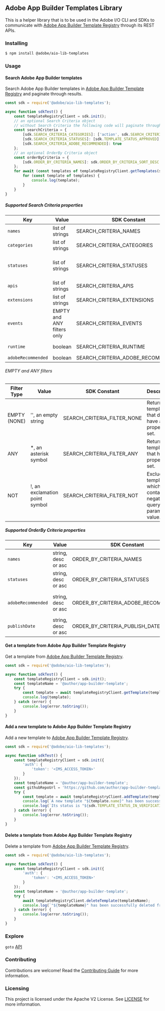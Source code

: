 <!--
Copyright 2022 Adobe. All rights reserved.
This file is licensed to you under the Apache License, Version 2.0 (the "License");
you may not use this file except in compliance with the License. You may obtain a copy
of the License at http://www.apache.org/licenses/LICENSE-2.0

Unless required by applicable law or agreed to in writing, software distributed under
the License is distributed on an "AS IS" BASIS, WITHOUT WARRANTIES OR REPRESENTATIONS
OF ANY KIND, either express or implied. See the License for the specific language
governing permissions and limitations under the License.
-->

## Adobe App Builder Templates Library

This is a helper library that is to be used in the Adobe I/O CLI and SDKs to communicate with [Adobe App Builder Template Registry](https://github.com/adobe/aio-template-submission) through its REST APIs.

### Installing

```bash
$ npm install @adobe/aio-lib-templates
```

### Usage

#### Search Adobe App Builder templates
Search Adobe App Builder templates in [Adobe App Builder Template Registry](https://github.com/adobe/aio-template-submission) and paginate through results.
```javascript
const sdk = require('@adobe/aio-lib-templates');

async function sdkTest() {
    const templateRegistryClient = sdk.init();
    // an optional Search Criteria object
    // without Search Criteria the following code will paginate through all Adobe App Builder templates
    const searchCriteria = {
        [sdk.SEARCH_CRITERIA_CATEGORIES]: ['action', sdk.SEARCH_CRITERIA_FILTER_NOT + 'ui'],
        [sdk.SEARCH_CRITERIA_STATUSES]: [sdk.TEMPLATE_STATUS_APPROVED],
        [sdk.SEARCH_CRITERIA_ADOBE_RECOMMENDED]: true
    };
    // an optional OrderBy Criteria object
    const orderByCriteria = {
        [sdk.ORDER_BY_CRITERIA_NAMES]: sdk.ORDER_BY_CRITERIA_SORT_DESC
    };
    for await (const templates of templateRegistryClient.getTemplates(searchCriteria, orderByCriteria)) {
        for (const template of templates) {
            console.log(template);
        }
    }
}
```

##### Supported **Search Criteria** properties
| Key                | Value                      | SDK Constant                      | Description                                                                                                        |
| ------------------ | -------------------------- | --------------------------------- | ------------------------------------------------------------------------------------------------------------------ |
| `names`            | list of strings            | SEARCH_CRITERIA_NAMES             | Filter by template names.                                                                                          |
| `categories`       | list of strings            | SEARCH_CRITERIA_CATEGORIES        | Filter by template categories.                                                                                     |
| `statuses`         | list of strings            | SEARCH_CRITERIA_STATUSES          | Filter by template statuses (TEMPLATE_STATUS_IN_VERIFICATION, TEMPLATE_STATUS_APPROVED, TEMPLATE_STATUS_REJECTED). |
| `apis`             | list of strings            | SEARCH_CRITERIA_APIS              | Filter by template APIs. Supports EMPTY and ANY filters.                                                           |
| `extensions`       | list of strings            | SEARCH_CRITERIA_EXTENSIONS        | Filter by template extension points. Supports EMPTY and ANY filters.                                               |
| `events`           | EMPTY and ANY filters only | SEARCH_CRITERIA_EVENTS            | Filter by template events. For now supports EMPTY and ANY filters only.                                            |
| `runtime`          | boolean                    | SEARCH_CRITERIA_RUNTIME           | Is Adobe I/O Runtime required or not? Supports EMPTY and ANY filters.                                              |
| `adobeRecommended` | boolean                    | SEARCH_CRITERIA_ADOBE_RECOMMENDED | Indicates templates featured by Adobe.                                                                             |

###### EMPTY and ANY filters
| Filter Type  | Value                 | SDK Constant                | Description                                           |
| ------------ | --------------------- | --------------------------- | ----------------------------------------------------- |
| EMPTY (NONE) | '', an empty string   | SEARCH_CRITERIA_FILTER_NONE | Returns all templates that don't have a property set. |
| ANY          | *, an asterisk symbol | SEARCH_CRITERIA_FILTER_ANY  | Returns all templates that have a property set.       |
| NOT          | !, an exclamation point symbol | SEARCH_CRITERIA_FILTER_NOT  | Excludes all templates which contain the negated query parameter value.|

##### Supported **OrderBy Criteria** properties
| Key                | Value               | SDK Constant                        | Description                           |
| ------------------ | ------------------- | ----------------------------------- | ------------------------------------- |
| `names`            | string, desc or asc | ORDER_BY_CRITERIA_NAMES             | Sort by template names.               |
| `statuses`         | string, desc or asc | ORDER_BY_CRITERIA_STATUSES          | Sort by template statuses.            |
| `adobeRecommended` | string, desc or asc | ORDER_BY_CRITERIA_ADOBE_RECOMMENDED | Sort by the "Adobe Recommended" flag. |
| `publishDate`      | string, desc or asc | ORDER_BY_CRITERIA_PUBLISH_DATE      | Sort by a publish date.               |

#### Get a template from Adobe App Builder Template Registry
Get a template from [Adobe App Builder Template Registry](https://github.com/adobe/aio-template-submission).
```javascript
const sdk = require('@adobe/aio-lib-templates');

async function sdkTest() {
    const templateRegistryClient = sdk.init();
    const templateName = '@author/app-builder-template';
    try {
        const template = await templateRegistryClient.getTemplate(templateName);
        console.log(template);
    } catch (error) {
        console.log(error.toString());
    }
}
```

#### Add a new template to Adobe App Builder Template Registry
Add a new template to [Adobe App Builder Template Registry](https://github.com/adobe/aio-template-submission).
```javascript
const sdk = require('@adobe/aio-lib-templates');

async function sdkTest() {
    const templateRegistryClient = sdk.init({
        'auth': {
            'token': '<IMS_ACCESS_TOKEN>'
        }
    });
    const templateName = '@author/app-builder-template';
    const githubRepoUrl = 'https://github.com/author/app-builder-template';
    try {
        const template = await templateRegistryClient.addTemplate(templateName, githubRepoUrl);
        console.log(`A new template "${template.name}" has been successfully added to Adobe App Builder Template Registry.`);
        console.log(`Its status is "${sdk.TEMPLATE_STATUS_IN_VERIFICATION}". Please use the "${template.reviewLink}" link to check the verification status.`);
    } catch (error) {
        console.log(error.toString());
    }
}
```

#### Delete a template from Adobe App Builder Template Registry
Delete a template from [Adobe App Builder Template Registry](https://github.com/adobe/aio-template-submission).
```javascript
const sdk = require('@adobe/aio-lib-templates');

async function sdkTest() {
    const templateRegistryClient = sdk.init({
        'auth': {
            'token': '<IMS_ACCESS_TOKEN>'
        }
    });
    const templateName = '@author/app-builder-template';
    try {
        await templateRegistryClient.deleteTemplate(templateName);
        console.log(`"${templateName}" has been successfully deleted from Adobe App Builder Template Registry.`);
    } catch (error) {
        console.log(error.toString());
    }
}
```

### Explore

`goto` [API](./doc/api.md)

### Contributing

Contributions are welcome! Read the [Contributing Guide](./CONTRIBUTING.md) for more information.

### Licensing

This project is licensed under the Apache V2 License. See [LICENSE](./LICENSE) for more information.
